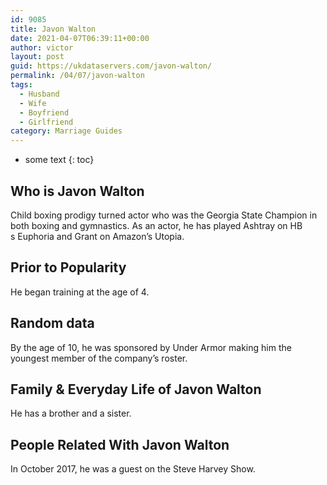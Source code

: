 ```yaml
---
id: 9085
title: Javon Walton
date: 2021-04-07T06:39:11+00:00
author: victor
layout: post
guid: https://ukdataservers.com/javon-walton/
permalink: /04/07/javon-walton
tags:
  - Husband
  - Wife
  - Boyfriend
  - Girlfriend
category: Marriage Guides
---
```


* some text
{: toc}

## Who is Javon Walton



Child boxing prodigy turned actor who was the Georgia State Champion in both boxing and gymnastics. As an actor, he has played Ashtray on HB s Euphoria and Grant on Amazon&#8217;s Utopia.

                                
## Prior to Popularity



He began training at the age of 4.

                                
## Random data



By the age of 10, he was sponsored by Under Armor making him the youngest member of the company&#8217;s roster. 

                                
## Family & Everyday Life of Javon Walton



He has a brother and a sister.

                                
## People Related With Javon Walton



In October 2017, he was a guest on the Steve Harvey Show. 

                
              
            
          
          
          
